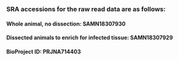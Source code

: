 ### SRA accessions for the raw read data are as follows:
#### Whole animal, no dissection: SAMN18307930
#### Dissected animals to enrich for infected tissue: SAMN18307929
#### BioProject ID: PRJNA714403 
